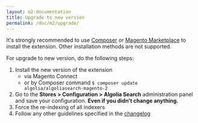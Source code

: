 ```yaml
---
layout: m2-documentation
title: Upgrade to new version
permalink: /doc/m2/upgrade/
---
```


It's strongly recommended to use [Composer](https://getcomposer.org) or [Magento Marketplace](https://marketplace.magento.com/algolia-algoliasearch-magento-2.html) to install the extension. Other installation methods are not supported.

For upgrade to new version, do the following steps:

1. Install the new version of the extension
	- via Magento Connect
	- or by Composer command <code>$ composer update algolia/algoliasearch-magento-2</code>
3. Go to the **Stores > Configuration > Algolia Search** administration panel and save your configuration. **Even if you didn’t change anything.**
4. Force the re-indexing of all indexers
5. Follow any other guidelines specified in the [changelog](https://github.com/algolia/algoliasearch-magento-2/blob/master/CHANGELOG.md)

